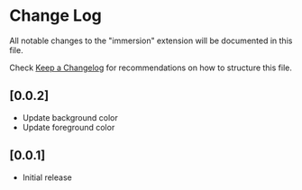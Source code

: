 # Change Log

All notable changes to the "immersion" extension will be documented in this file.

Check [Keep a Changelog](http://keepachangelog.com/) for recommendations on how to structure this file.

## [0.0.2]

- Update background color
- Update foreground color

## [0.0.1]

- Initial release
